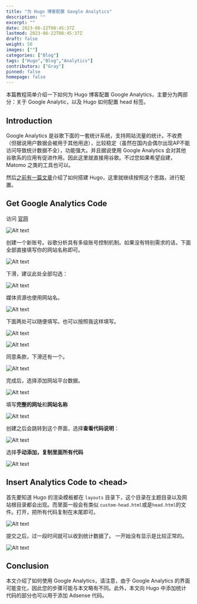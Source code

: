 ```yaml
---
title: "为 Hugo 博客配置 Google Analytics"
description: ""
excerpt: ""
date: 2023-06-22T08:45:37Z
lastmod: 2023-06-22T08:45:37Z
draft: false
weight: 50
images: [""]
categories: ["Blog"]
tags: ["Hugo","Blog","Analytics"]
contributors: ["Gray"]
pinned: false
homepage: false
---
```


本篇教程简单介绍一下如何为 Hugo 博客配置 Google Analytics，主要分为两部分：关于 Google Analytic，以及 Hugo 如何配置 head 标签。


## Introduction

Google Analytics 是谷歌下面的一套统计系统，支持网站流量的统计。不收费（但据说用户数据会被用于其他用途），比较稳定（虽然在国内会偶尔出现AP不能访问导致统计数据不全），功能强大。并且据说使用 Google Analytics 会对其他谷歌系的应用有促进作用。因此这里就直接用谷歌。不过您如果希望自建，Matomo 之类的工具也可以。

然后[之前有一篇文章](https://vpslog.net/blog/%E5%80%9F%E5%8A%A9%E4%BA%91%E5%BC%80%E5%8F%91%E5%B9%B3%E5%8F%B0%E5%92%8C%E9%A2%84%E9%85%8D%E7%BD%AE%E7%9A%84%E5%8D%9A%E5%AE%A2%E7%B3%BB%E7%BB%9F%E4%B8%80%E9%94%AE%E6%90%AD%E5%BB%BA%E4%B8%AA%E4%BA%BA%E5%8D%9A%E5%AE%A2-codespace-hugo/)介绍了如何搭建 Hugo，这里就继续按照这个思路，进行配置。

## Get Google Analytics Code

访问 [官网](https://analytics.google.com/analytics/web/provision/#/provision)

![Alt text](image.png)

创建一个新账号。谷歌分析具有多级账号控制机制。如果没有特别需求的话，下面全部直接填写你的网站名称即可。

![Alt text](image-11.png)

下滑，建议此处全部勾选：

![Alt text](image-2.png)

媒体资源也使用网站名。

![Alt text](image-3.png)

下面两处可以随便填写。也可以按照我这样填写。

![Alt text](image-4.png)

![Alt text](image-5.png)

同意条款，下滑还有一个。

![Alt text](image-6.png)

完成后，选择添加网站平台数据。

![Alt text](image-7.png)

填写**完整的网址**和**网站名称**

![Alt text](image-8.png)

创建之后会跳转到这个界面，选择**查看代码说明**：

![Alt text](image-9.png)

选择**手动添加，复制里面所有代码**

![Alt text](image-10.png)

## Insert Analytics Code to \<head\>

首先要知道 Hugo 的渲染模板都在 `layouts` 目录下，这个目录在主题目录以及网站根目录都会出现。而里面一般会有类似 `custom-head.html`或是`head.html`的文件。打开，把所有代码复制在末尾即可。

![Alt text](image-12.png)

提交之后，过一段时间就可以收到统计数据了。 一开始没有显示是比较正常的。

![Alt text](image-1.png)


## Conclusion

本文介绍了如何使用 Google Analytics，请注意，由于 Google Analytics 的界面可能变化，因此您的步骤可能与本文略有不同。此外，本文向 Hugo 中添加统计代码的部分也可以用于添加 Adsense 代码。

